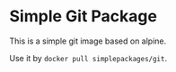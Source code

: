 
# Simple Git Package

This is a simple git image based on alpine.

Use it by `docker pull simplepackages/git`.
